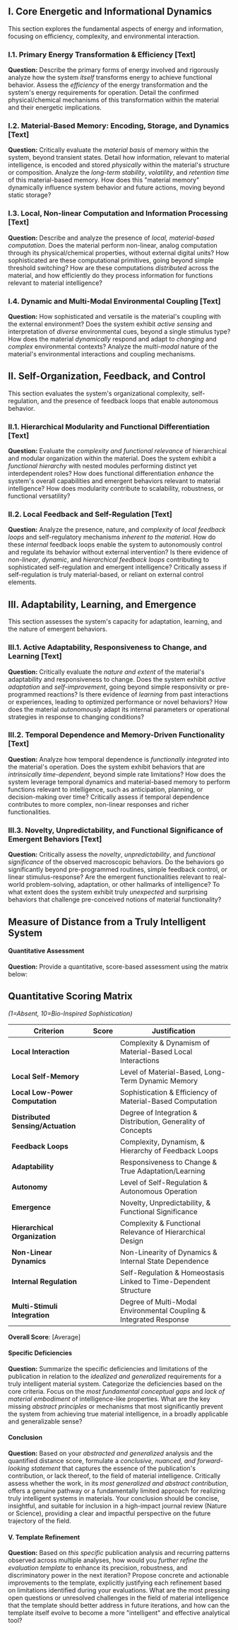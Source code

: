 ## I. Core Energetic and Informational Dynamics

This section explores the fundamental aspects of energy and information, focusing on efficiency, complexity, and environmental interaction.

### I.1. Primary Energy Transformation & Efficiency [Text]
**Question:** Describe the primary forms of energy involved and rigorously analyze how the system *itself* transforms energy to achieve functional behavior.  Assess the *efficiency* of the energy transformation and the system's energy requirements for operation. Detail the confirmed physical/chemical mechanisms of this transformation within the material and their energetic implications.

### I.2. Material-Based Memory: Encoding, Storage, and Dynamics [Text]
**Question:**  Critically evaluate the *material basis* of memory within the system, beyond transient states. Detail how information, relevant to material intelligence, is encoded and stored *physically* within the material's structure or composition. Analyze the *long-term stability*, *volatility*, and *retention time* of this material-based memory. How does this "material memory" dynamically influence system behavior and future actions, moving beyond static storage?

### I.3. Local, Non-linear Computation and Information Processing [Text]
**Question:** Describe and analyze the presence of *local, material-based computation*. Does the material perform non-linear, analog computation through its physical/chemical properties, without external digital units? How sophisticated are these computational primitives, going beyond simple threshold switching? How are these computations *distributed* across the material, and how efficiently do they process information for functions relevant to material intelligence?

### I.4. Dynamic and Multi-Modal Environmental Coupling [Text]
**Question:** How sophisticated and versatile is the material's coupling with the external environment? Does the system exhibit *active sensing* and interpretation of *diverse* environmental cues, beyond a single stimulus type?  How does the material *dynamically* respond and adapt to *changing* and *complex* environmental contexts? Analyze the *multi-modal* nature of the material's environmental interactions and coupling mechanisms.

## II. Self-Organization, Feedback, and Control

This section evaluates the system's organizational complexity, self-regulation, and the presence of feedback loops that enable autonomous behavior.

### II.1. Hierarchical Modularity and Functional Differentiation [Text]
**Question:** Evaluate the *complexity and functional relevance* of hierarchical and modular organization within the material.  Does the system exhibit a *functional hierarchy* with nested modules performing distinct yet interdependent roles? How does functional differentiation *enhance* the system's overall capabilities and emergent behaviors relevant to material intelligence? How does modularity contribute to scalability, robustness, or functional versatility?

### II.2. Local Feedback and Self-Regulation [Text]
**Question:** Analyze the presence, nature, and *complexity* of *local feedback loops* and self-regulatory mechanisms *inherent to the material*.  How do these *internal* feedback loops enable the system to autonomously control and regulate its behavior without external intervention? Is there evidence of *non-linear*, *dynamic*, and *hierarchical feedback loops* contributing to sophisticated self-regulation and emergent intelligence? Critically assess if self-regulation is truly material-based, or reliant on external control elements.

## III. Adaptability, Learning, and Emergence

This section assesses the system's capacity for adaptation, learning, and the nature of emergent behaviors.

### III.1. Active Adaptability, Responsiveness to Change, and Learning [Text]
**Question:** Critically evaluate the *nature and extent* of the material's adaptability and responsiveness to change. Does the system exhibit *active adaptation* and *self-improvement*, going beyond simple responsivity or pre-programmed reactions? Is there evidence of *learning* from past interactions or experiences, leading to optimized performance or novel behaviors? How does the material *autonomously* adapt its internal parameters or operational strategies in response to changing conditions?

### III.2. Temporal Dependence and Memory-Driven Functionality [Text]
**Question:** Analyze how temporal dependence is *functionally integrated* into the material's operation. Does the system exhibit behaviors that are *intrinsically time-dependent*, beyond simple rate limitations? How does the system leverage temporal dynamics and material-based memory to perform functions relevant to intelligence, such as anticipation, planning, or decision-making over time? Critically assess if temporal dependence contributes to more complex, non-linear responses and richer functionalities.

### III.3. Novelty, Unpredictability, and Functional Significance of Emergent Behaviors [Text]
**Question:** Critically assess the *novelty*, *unpredictability*, and *functional significance* of the observed macroscopic behaviors. Do the behaviors go significantly beyond pre-programmed routines, simple feedback control, or linear stimulus-response? Are the emergent functionalities relevant to real-world problem-solving, adaptation, or other hallmarks of intelligence? To what extent does the system exhibit truly *unexpected* and surprising behaviors that challenge pre-conceived notions of material functionality?

## Measure of Distance from a Truly Intelligent System

#### Quantitative Assessment
**Question:** Provide a quantitative, score-based assessment using the matrix below:

## **Quantitative Scoring Matrix**
*(1=Absent, 10=Bio-Inspired Sophistication)*

| **Criterion**               | **Score** | **Justification** |
|------------------------------|-----------|-------------------|
| **Local Interaction**          |           | Complexity & Dynamism of Material-Based Local Interactions |
| **Local Self-Memory**        |           | Level of Material-Based, Long-Term Dynamic Memory |
| **Local Low-Power Computation**|           | Sophistication & Efficiency of Material-Based Computation |
| **Distributed Sensing/Actuation** |           | Degree of Integration & Distribution, Generality of Concepts |
| **Feedback Loops**             |           | Complexity, Dynamism, & Hierarchy of Feedback Loops |
| **Adaptability**             |           | Responsiveness to Change & True Adaptation/Learning |
| **Autonomy**                 |           | Level of Self-Regulation & Autonomous Operation |
| **Emergence**                |           | Novelty, Unpredictability, & Functional Significance |
| **Hierarchical Organization**   |           | Complexity & Functional Relevance of Hierarchical Design |
| **Non-Linear Dynamics**        |           | Non-Linearity of Dynamics & Internal State Dependence |
| **Internal Regulation**        |           | Self-Regulation & Homeostasis Linked to Time-Dependent Structure |
| **Multi-Stimuli Integration** |           | Degree of Multi-Modal Environmental Coupling & Integrated Response |

**Overall Score**: [Average]

#### Specific Deficiencies
**Question:** Summarize the specific deficiencies and limitations of the publication in relation to the *idealized and generalized* requirements for a truly intelligent material system. Categorize the deficiencies based on the core criteria. Focus on the *most fundamental conceptual gaps* and *lack of material embodiment* of intelligence-like properties. What are the key missing *abstract principles* or mechanisms that most significantly prevent the system from achieving true material intelligence, in a broadly applicable and generalizable sense?

#### Conclusion
**Question:** Based on your *abstracted and generalized* analysis and the quantified distance score, formulate a *conclusive, nuanced, and forward-looking statement* that captures the essence of the publication's contribution, or lack thereof, to the field of material intelligence. Critically assess whether the work, in its *most generalized and abstract contribution*, offers a genuine pathway or a fundamentally limited approach for realizing truly intelligent systems in materials.  Your conclusion should be concise, insightful, and suitable for inclusion in a high-impact journal review (Nature or Science), providing a clear and impactful perspective on the future trajectory of the field.

#### V. Template Refinement
**Question:** Based on *this specific* publication analysis and recurring patterns observed across multiple analyses, how would you *further refine the evaluation template* to enhance its precision, robustness, and discriminatory power in the next iteration? Propose concrete and actionable improvements to the template, explicitly justifying each refinement based on limitations identified during your evaluations. What are the most pressing open questions or unresolved challenges in the field of material intelligence that the template should better address in future iterations, and how can the template itself evolve to become a more "intelligent" and effective analytical tool?
